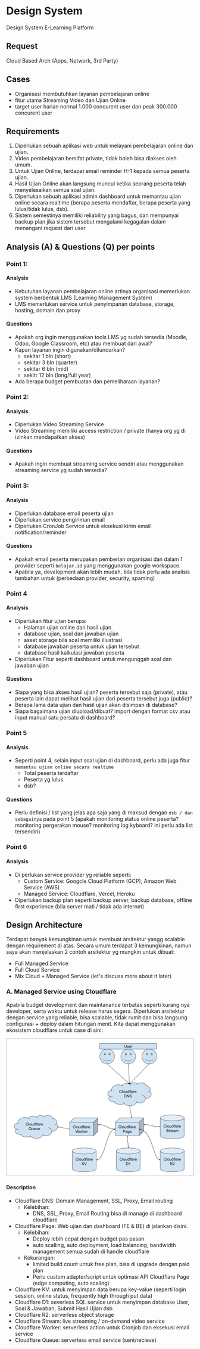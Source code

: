 # Design System
Design System E-Learning Platform

## Request
Cloud Based Arch (Apps, Network, 3rd Party)

## Cases
- Organisasi membutuhkan layanan pembelajaran online
- fitur utama Streaming Video dan Ujian Online
- target user harian normal 1.000 concurent user dan peak 300.000 concurent user

## Requirements
1. Diperlukan sebuah aplikasi web untuk melayani pembelajaran online dan ujian.
2. Video pembelajaran bersifat private, tidak boleh bisa diakses oleh umum.
3. Untuk Ujian Online, terdapat email reminder H-1 kepada semua peserta ujian.
4. Hasil Ujian Online akan langsung muncul ketika seorang peserta telah menyelesaikan semua
soal ujian.
5. Diperlukan sebuah aplikasi admin dashboard untuk memantau ujian online secara realtime
(berapa peserta mendaftar, berapa peserta yang lulus/tidak lulus, dsb).
6. Sistem semestinya memiliki reliability yang bagus, dan mempunyai backup plan jika sistem
tersebut mengalami kegagalan dalam menangani request dari user

## Analysis (A) & Questions (Q) per points
### Point 1:

#### Analysis
- Kebutuhan layanan pembelajaran online artinya organisasi memerlukan system berbentuk LMS (Learning Management System)
- LMS memerlukan service untuk penyimpanan database, storage, hosting, domain dan proxy

#### Questions
- Apakah org ingin menggunakan tools LMS yg sudah tersedia (Moodle, Odoo, Google Classroom, etc) atau membuat dari awal?
- Kapan layanan ingin digunakan/diluncurkan?
  - sekitar 1 bln (short)
  - sekitar 3 bln (quarter)
  - sekitar 6 bln (mid)
  - sekitr 12 bln (long/full year)
- Ada berapa budget pembuatan dan pemeliharaan layanan?

### Point 2:
#### Analysis
- Diperlukan Video Streaming Service
- Video Streaming memiliki access restriction / private (hanya org yg di izinkan mendapatkan akses)

#### Questions
- Apakah ingin membuat streaming service sendiri atau menggunakan streaming service yg sudah tersedia?

### Point 3:
#### Analysis
- Diperlukan database email peserta ujian
- Diperlukan service pengiriman email
- Diperlukan CronJob Service untuk eksekusi kirim email notification/reminder

#### Questions
- Apakah email peserta merupakan pemberian organisasi dan dalam 1 provider seperti `belajar.id` yang menggunakan google workspace.
- Apabila ya, development akan lebih mudah, bila tidak perlu ada analisis tambahan untuk (perbedaan provider, security, spaming)

### Point 4
#### Analysis
- Diperlukan fitur ujian berupa:
  - Halaman ujian online dan hasil ujian
  - database ujian, soal dan jawaban ujian
  - asset storage bila soal memiliki illustrasi
  - database jawaban peserta untuk ujian tersebut
  - database hasil kalkulasi jawaban peserta
- Diperlukan Fitur seperti dashboard untuk mengunggah soal dan jawaban ujian

#### Questions
- Siapa yang bisa akses hasil ujian? peserta tersebut saja (private), atau peserta lain dapat melihat hasil ujian dari peserta tersebut juga (public)?
- Berapa lama data ujian dan hasil ujian akan disimpan di database?
- Siapa bagaimana ujian diupload/dibuat? import dengan format csv atau input manual satu persatu di dashboard?

### Point 5
#### Analysis
- Seperti point 4, selain input soal ujian di dashboard, perlu ada juga fitur `memantau ujian online secara realtime`
  - Total peserta terdaftar
  - Peserta yg lulus
  - dsb?

#### Questions
- Perlu definisi / list yang jelas apa saja yang di maksud dengan `dsb / dan sebagainya` pada point 5 (apakah monitoring status online peserta? monitoring pergerakan mouse? monitoring log kyboard? ini perlu ada list tersendiri)

### Point 6
#### Analysis
- Di perlukan service provider yg reliable seperti:
  - Custom Service: Googcle Cloud Platform (GCP), Amazon Web Service (AWS)
  - Managed Service: Cloudflare, Vercel, Heroku
- Diperlukan backup plan seperti backup server, backup database, offline first experience (bila server mati / tidak ada internet)

## Design Architecture
Terdapat banyak kemungkinan untuk membuat arsitektur yangg scalable dengan requirement di atas. Secara umum terdapat 3 kemungkinan, namun saya akan menjelaskan 2 contoh arsitektur yg mungkin untuk dibuat:
- Full Managed Service
- Full Cloud Service
- Mix Cloud + Managed Service (let's discuss more about it later)

### A. Managed Service using Cloudflare
Apabila budget development dan maintanance terbatas seperti kurang nya developer, serta waktu untuk release harus segera. Diperlukan arsitektur dengan service yang reliable, bisa scalable, tidak rumit dan bisa langsung configurasi + deploy dalam hitungan menit. Kita dapat menggunakan ekosistem cloudflare untuk case di sini:

![CF](./Cloudflare%20Online%20Learning.svg)

#### Description
- Cloudflare DNS: Domain Management, SSL, Proxy, Email routing
  - Kelebihan:
    - DNS, SSL, Proxy, Email Routing bisa di manage di dashboard cloudflare
- Cloudflare Page: Web ujian dan dashboard (FE & BE) di jalankan disini.
  - Kelebihan:
    - Deploy lebih cepat dengan budget pas pasan
    - auto scalling, auto deployment, load balancing, bandwidth management semua sudah di handle cloudflare
  - Kekurangan:
    - limited build count untuk free plan, bisa di upgrade dengan paid plan
    - Perlu custom adapter/script untuk optimasi API Cloudflare Page (edge computing, auto scaling)
- Cloudflare KV: untuk menyimpan data berupa key-value (seperti login session, online status, frequently high through put data)
- Cloudflare D1: severless SQL service untuk menyimpan database User, Soal & Jawaban, Submit Hasil Ujian dsb
- Cloudflare R2: serverless object storage
- Cloudflare Stream: live streaming / on-demand video service
- Cloudflare Worker: serverless action untuk Cronjob dan eksekusi email service
- Cloudflare Queue: serverless email service (sent/recieve)
